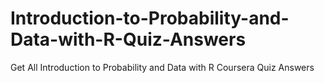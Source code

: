 # Introduction-to-Probability-and-Data-with-R-Quiz-Answers
Get All Introduction to Probability and Data with R Coursera Quiz Answers 
